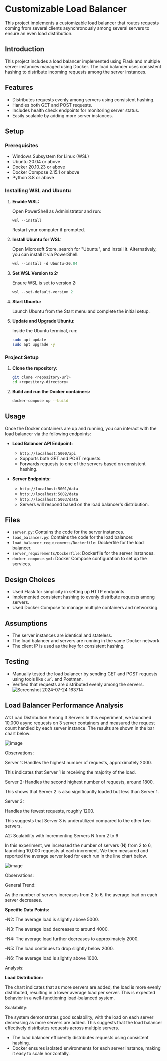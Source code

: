 # Customizable Load Balancer

This project implements a customizable load balancer that routes requests coming from several clients asynchronously among several servers to ensure an even load distribution.


## Introduction

This project includes a load balancer implemented using Flask and multiple server instances managed using Docker. The load balancer uses consistent hashing to distribute incoming requests among the server instances.

## Features

- Distributes requests evenly among servers using consistent hashing.
- Handles both GET and POST requests.
- Includes health check endpoints for monitoring server status.
- Easily scalable by adding more server instances.

## Setup

### Prerequisites

- Windows Subsystem for Linux (WSL)
- Ubuntu 20.04 or above
- Docker 20.10.23 or above
- Docker Compose 2.15.1 or above
- Python 3.8 or above

### Installing WSL and Ubuntu

1. **Enable WSL:**

    Open PowerShell as Administrator and run:

    ```powershell
    wsl --install
    ```

    Restart your computer if prompted.

2. **Install Ubuntu for WSL:**

    Open Microsoft Store, search for "Ubuntu", and install it. Alternatively, you can install it via PowerShell:

    ```powershell
    wsl --install -d Ubuntu-20.04
    ```

3. **Set WSL Version to 2:**

    Ensure WSL is set to version 2:

    ```powershell
    wsl --set-default-version 2
    ```

4. **Start Ubuntu:**

    Launch Ubuntu from the Start menu and complete the initial setup.

5. **Update and Upgrade Ubuntu:**

    Inside the Ubuntu terminal, run:

    ```bash
    sudo apt update
    sudo apt upgrade -y
    ```

### Project Setup

1. **Clone the repository:**

    ```bash
    git clone <repository-url>
    cd <repository-directory>
    ```

2. **Build and run the Docker containers:**

    ```bash
    docker-compose up --build
    ```

## Usage

Once the Docker containers are up and running, you can interact with the load balancer via the following endpoints:

- **Load Balancer API Endpoint:**
  - `http://localhost:5000/api`
  - Supports both GET and POST requests.
  - Forwards requests to one of the servers based on consistent hashing.

- **Server Endpoints:**
  - `http://localhost:5001/data`
  - `http://localhost:5002/data`
  - `http://localhost:5003/data`
  - Servers will respond based on the load balancer's distribution.

## Files

- `server.py`: Contains the code for the server instances.
- `load_balancer.py`: Contains the code for the load balancer.
- `load_balancer_requirements/Dockerfile`: Dockerfile for the load balancer.
- `server_requirements/Dockerfile`: Dockerfile for the server instances.
- `docker-compose.yml`: Docker Compose configuration to set up the services.

## Design Choices

- Used Flask for simplicity in setting up HTTP endpoints.
- Implemented consistent hashing to evenly distribute requests among servers.
- Used Docker Compose to manage multiple containers and networking.

## Assumptions

- The server instances are identical and stateless.
- The load balancer and servers are running in the same Docker network.
- The client IP is used as the key for consistent hashing.

## Testing

- Manually tested the load balancer by sending GET and POST requests using tools like `curl` and Postman.
- Verified that requests are distributed evenly among the servers.
  ![Screenshot 2024-07-24 163714](https://github.com/user-attachments/assets/fd2987a1-8072-4a9f-9088-7b78fced9abc)


## Load Balancer Performance Analysis
A1: Load Distribution Among 3 Servers
In this experiment, we launched 10,000 async requests on 3 server containers and measured the request count handled by each server instance. The results are shown in the bar chart below:

![image](https://github.com/user-attachments/assets/ac277aaf-75b0-4c82-9246-ce8cee839479)

Observations:

Server 1:
Handles the highest number of requests, approximately 2000.

This indicates that Server 1 is receiving the majority of the load.

Server 2:
Handles the second highest number of requests, around 1800.

This shows that Server 2 is also significantly loaded but less than Server 1.

Server 3:

Handles the fewest requests, roughly 1200.

This suggests that Server 3 is underutilized compared to the other two servers.

A2: Scalability with Incrementing Servers N from 2 to 6

In this experiment, we increased the number of servers (N) from 2 to 6, launching 10,000 requests at each increment. We then measured and reported the average server load for each run in the line chart below.

![image](https://github.com/user-attachments/assets/cc30d2bd-a0c8-4f97-aa3d-0ea844d1bdc2)

Observations:

General Trend:

As the number of servers increases from 2 to 6, the average load on each server decreases.

**Specific Data Points:**

-N2: The average load is slightly above 5000.

-N3: The average load decreases to around 4000.

-N4: The average load further decreases to approximately 2000.

-N5: The load continues to drop slightly below 2000.

-N6: The average load is slightly above 1000.

Analysis:

**Load Distribution:**

The chart indicates that as more servers are added, the load is more evenly distributed, resulting in a lower average load per server. This is expected behavior in a well-functioning load-balanced system.

Scalability:

The system demonstrates good scalability, with the load on each server decreasing as more servers are added. This suggests that the load balancer effectively distributes requests across multiple servers.


- The load balancer efficiently distributes requests using consistent hashing.
- Docker ensures isolated environments for each server instance, making it easy to scale horizontally.

